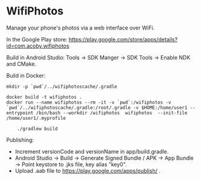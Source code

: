 # WifiPhotos
Manage your phone's photos via a web interface over WiFi.

In the Google Play store: https://play.google.com/store/apps/details?id=com.acoby.wifiphotos

Build in Android Studio: Tools -> SDK Manger -> SDK Tools -> Enable NDK and CMake.

Build in Docker:

    mkdir -p `pwd`/../wifiphotoscache/.gradle

    docker build -t wifiphotos .
    docker run --name wifiphotos --rm -it -v `pwd`:/wifiphotos -v `pwd`/../wifiphotoscache/.gradle:/root/.gradle -v $HOME:/home/user1 --entrypoint /bin/bash --workdir /wifiphotos  wifiphotos  --init-file /home/user1/.myprofile

        ./gradlew build

Publishing:

 - Increment versionCode and versionName in app/build.gradle.
 - Android Studio -> Build -> Generate Signed Bundle / APK -> App Bundle -> Point keystore to .jks file, key alias "key0".
 - Upload .aab file to https://play.google.com/apps/publish/ .

